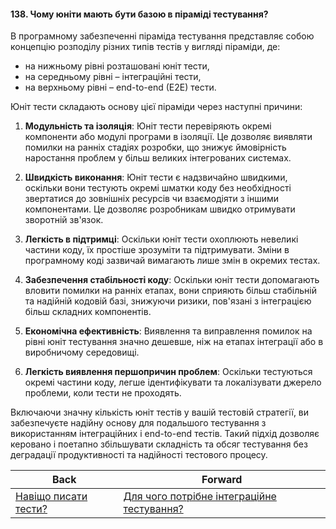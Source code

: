 #### 138. Чому юніти мають бути базою в піраміді тестування?

В програмному забезпеченні піраміда тестування представляє собою концепцію розподілу різних типів тестів у вигляді піраміди, де:

- на нижньому рівні розташовані юніт тести,
- на середньому рівні – інтеграційні тести,
- на верхньому рівні – end-to-end (E2E) тести.

Юніт тести складають основу цієї піраміди через наступні причини:

1. **Модульність та ізоляція**: Юніт тести перевіряють окремі компоненти або модулі програми в ізоляції. Це дозволяє виявляти помилки на ранніх стадіях розробки, що знижує ймовірність наростання проблем у більш великих інтегрованих системах.

2. **Швидкість виконання**: Юніт тести є надзвичайно швидкими, оскільки вони тестують окремі шматки коду без необхідності звертатися до зовнішніх ресурсів чи взаємодіяти з іншими компонентами. Це дозволяє розробникам швидко отримувати зворотній зв'язок.

3. **Легкість в підтримці**: Оскільки юніт тести охоплюють невеликі частини коду, їх простіше зрозуміти та підтримувати. Зміни в програмному коді зазвичай вимагають лише змін в окремих тестах.

4. **Забезпечення стабільності коду**: Оскільки юніт тести допомагають вловити помилки на ранніх етапах, вони сприяють більш стабільній та надійній кодовій базі, знижуючи ризики, пов'язані з інтеграцією більш складних компонентів.

5. **Економічна ефективність**: Виявлення та виправлення помилок на рівні юніт тестування значно дешевше, ніж на етапах інтеграції або в виробничому середовищі.

6. **Легкість виявлення першопричин проблем**: Оскільки тестуються окремі частини коду, легше ідентифікувати та локалізувати джерело проблеми, коли тести не проходять.

Включаючи значну кількість юніт тестів у вашій тестовій стратегії, ви забезпечуєте надійну основу для подальшого тестування з використанням інтеграційних і end-to-end тестів. Такий підхід дозволяє керовано і поетапно збільшувати складність та обсяг тестування без деградації продуктивності та надійності тестового процесу.

| Back | Forward |
|---|---|
| [Навіщо писати тести?](/ua/middle/testing/why-write-tests.md)  | [Для чого потрібне інтеграційне тестування?](/ua/middle/testing/what-is-the-purpose-of-integration-testing.md) |